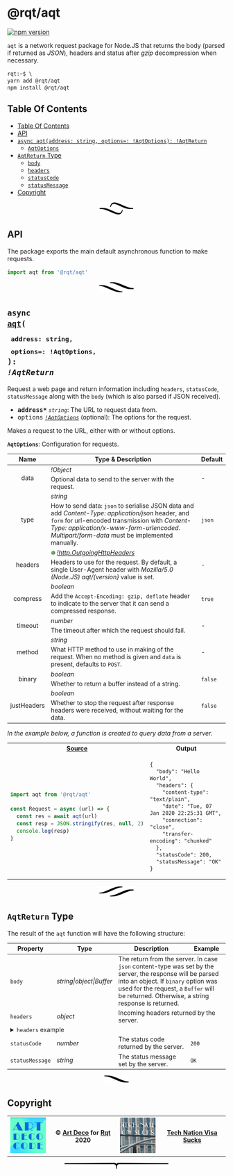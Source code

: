# @rqt/aqt

[![npm version](https://badge.fury.io/js/%40rqt%2Faqt.svg)](https://www.npmjs.com/package/@rqt/aqt)

`aqt` is a network request package for Node.JS that returns the body (parsed if returned as _JSON_), headers and status after _gzip_ decompression when necessary.

```console
rqt:~$ \
yarn add @rqt/aqt
npm install @rqt/aqt
```

## Table Of Contents

- [Table Of Contents](#table-of-contents)
- [API](#api)
- [`async aqt(address: string, options=: !AqtOptions): !AqtReturn`](#async-aqtaddress-stringoptions-aqtoptions-aqtreturn)
  * [`AqtOptions`](#type-aqtoptions)
- [`AqtReturn` Type](#aqtreturn-type)
  * [<code>body</code>](#body)
  * [<code>headers</code>](#headers)
  * [<code>statusCode</code>](#statuscode)
  * [<code>statusMessage</code>](#statusmessage)
- [Copyright](#copyright)

<p align="center"><a href="#table-of-contents">
  <img src="/.documentary/section-breaks/0.svg?sanitize=true">
</a></p>

## API

The package exports the main default asynchronous function to make requests.

```js
import aqt from '@rqt/aqt'
```

<p align="center"><a href="#table-of-contents">
  <img src="/.documentary/section-breaks/1.svg?sanitize=true">
</a></p>

## <code>async <ins>aqt</ins>(</code><sub><br/>&nbsp;&nbsp;`address: string,`<br/>&nbsp;&nbsp;`options=: !AqtOptions,`<br/></sub><code>): <i>!AqtReturn</i></code>
Request a web page and return information including `headers`, `statusCode`, `statusMessage` along with the `body` (which is also parsed if JSON received).

 - <kbd><strong>address*</strong></kbd> <em>`string`</em>: The URL to request data from.
 - <kbd>options</kbd> <em><code><a href="#type-aqtoptions" title="Configuration for requests.">!AqtOptions</a></code></em> (optional): The options for the request.

Makes a request to the URL, either with or without options.

__<a name="type-aqtoptions">`AqtOptions`</a>__: Configuration for requests.
<table>
 <thead><tr>
  <th>Name</th>
  <th>Type &amp; Description</th>
  <th>Default</th>
 </tr></thead>
 <tr>
  <td rowSpan="3" align="center">data</td>
  <td><em>!Object</em></td>
  <td rowSpan="3">-</td>
 </tr>
 <tr></tr>
 <tr>
  <td>
   Optional data to send to the server with the request.
  </td>
 </tr>
 <tr>
  <td rowSpan="3" align="center">type</td>
  <td><em>string</em></td>
  <td rowSpan="3"><code>json</code></td>
 </tr>
 <tr></tr>
 <tr>
  <td>
   How to send data: <code>json</code> to serialise JSON data and add <em>Content-Type: application/json</em> header, and <code>form</code> for url-encoded transmission with <em>Content-Type: application/x-www-form-urlencoded</em>. <em>Multipart/form-data</em> must be implemented manually.
  </td>
 </tr>
 <tr>
  <td rowSpan="3" align="center">headers</td>
  <td><em><a href="https://nodejs.org/api/http.html" title="The headers hash map for making requests, including such properties as Content-Encoding, Content-Type, etc."><img src=".documentary/type-icons/node-odd.png" alt="Node.JS Docs">!http.OutgoingHttpHeaders</a></em></td>
  <td rowSpan="3">-</td>
 </tr>
 <tr></tr>
 <tr>
  <td>
   Headers to use for the request. By default, a single User-Agent header with <em>Mozilla/5.0 (Node.JS) aqt/{version}</em> value is set.
  </td>
 </tr>
 <tr>
  <td rowSpan="3" align="center">compress</td>
  <td><em>boolean</em></td>
  <td rowSpan="3"><code>true</code></td>
 </tr>
 <tr></tr>
 <tr>
  <td>
   Add the <code>Accept-Encoding: gzip, deflate</code> header to indicate to the server that it can send a compressed response.
  </td>
 </tr>
 <tr>
  <td rowSpan="3" align="center">timeout</td>
  <td><em>number</em></td>
  <td rowSpan="3">-</td>
 </tr>
 <tr></tr>
 <tr>
  <td>
   The timeout after which the request should fail.
  </td>
 </tr>
 <tr>
  <td rowSpan="3" align="center">method</td>
  <td><em>string</em></td>
  <td rowSpan="3">-</td>
 </tr>
 <tr></tr>
 <tr>
  <td>
   What HTTP method to use in making of the request. When no method is given and <code>data</code> is present, defaults to <code>POST</code>.
  </td>
 </tr>
 <tr>
  <td rowSpan="3" align="center">binary</td>
  <td><em>boolean</em></td>
  <td rowSpan="3"><code>false</code></td>
 </tr>
 <tr></tr>
 <tr>
  <td>
   Whether to return a buffer instead of a string.
  </td>
 </tr>
 <tr>
  <td rowSpan="3" align="center">justHeaders</td>
  <td><em>boolean</em></td>
  <td rowSpan="3"><code>false</code></td>
 </tr>
 <tr></tr>
 <tr>
  <td>
   Whether to stop the request after response headers were received, without waiting for the data.
  </td>
 </tr>
</table>

_In the example below, a function is created to query data from a server._

<table>
<tr><th><a href="example/index.js">Source</a></th><th>Output</th></tr>
<tr><td>

```js
import aqt from '@rqt/aqt'

const Request = async (url) => {
  const res = await aqt(url)
  const resp = JSON.stringify(res, null, 2)
  console.log(resp)
}
```
</td>
<td>

```json5
{
  "body": "Hello World",
  "headers": {
    "content-type": "text/plain",
    "date": "Tue, 07 Jan 2020 22:25:31 GMT",
    "connection": "close",
    "transfer-encoding": "chunked"
  },
  "statusCode": 200,
  "statusMessage": "OK"
}
```
</td></tr>
</table>

<p align="center"><a href="#table-of-contents">
  <img src="/.documentary/section-breaks/2.svg?sanitize=true">
</a></p>

## `AqtReturn` Type

The result of the `aqt` function will have the following structure:

<table>
 <thead>
  <tr>
   <th>Property</th>
   <th>Type</th>
   <th>Description</th>
   <th>Example</th>
  </tr>
 </thead>
 <tbody>
  <tr>
   <td><a name="body"><code>body</code></a></td>
   <td><em>string|object|Buffer</em></td>
   <td colspan="2">The return from the server. In case <code>json</code> content-type was set by the server, the response will be parsed into an object. If <code>binary</code> option was used for the request, a <code>Buffer</code> will be returned. Otherwise, a string response is returned.</td>
  </tr>
  <tr>
   <td><a name="headers"><code>headers</code></a></td>
   <td><em>object</em></td>
   <td colspan="2">Incoming headers returned by the server.</td>
  </tr>
  <tr></tr>
  <tr>
   <td colspan="4">

<details>
<summary><code>headers</code> example</summary>

```json5
{
  "server": "GitHub.com",
  "date": "Wed, 18 Jul 2018 01:32:47 GMT",
  "content-type": "application/json; charset=utf-8",
  "content-length": "2",
  "connection": "close",
  "status": "200 OK",
  "x-ratelimit-limit": "60",
  "x-ratelimit-remaining": "59",
  "x-ratelimit-reset": "1531881167",
  "cache-control": "public, max-age=60, s-maxage=60",
  "vary": "Accept",
  "etag": "\"d751713988987e9331980363e24189ce\"",
  "x-github-media-type": "github.v3; format=json",
  "access-control-allow-origin": "*",
  "x-frame-options": "deny",
  "x-content-type-options": "nosniff",
  "x-xss-protection": "1; mode=block",
  "content-security-policy": "default-src 'none'",
  "x-runtime-rack": "0.018822",
  "x-github-request-id": "F187:785E:65A1E8A:C2A36B5:5B4E98BF"
}
```
</details>
</td>
  </tr>
  <tr>
   <td><a name="statuscode"><code>statusCode</code></a></td>
   <td><em>number</em></td>
   <td>The status code returned by the server.</td>
   <td><code>200</code></td>
  </tr>
  <tr>
   <td><a name="statusmessage"><code>statusMessage</code></a></td>
   <td><em>string</em></td>
   <td>The status message set by the server.</td>
   <td><code>OK</code></td>
  </tr>
 </tbody>
</table>


<p align="center"><a href="#table-of-contents">
  <img src="/.documentary/section-breaks/3.svg?sanitize=true">
</a></p>

## Copyright

<table>
  <tr>
    <th>
      <a href="https://artd.eco">
        <img width="100" src="https://raw.githubusercontent.com/wrote/wrote/master/images/artdeco.png"
          alt="Art Deco">
      </a>
    </th>
    <th>© <a href="https://artd.eco">Art Deco</a> for <a href="http://rqt.biz">Rqt</a> 2020</th>
    <th>
      <a href="https://www.technation.sucks" title="Tech Nation Visa">
        <img width="100" src="https://raw.githubusercontent.com/idiocc/cookies/master/wiki/arch4.jpg"
          alt="Tech Nation Visa">
      </a>
    </th>
    <th><a href="https://www.technation.sucks">Tech Nation Visa Sucks</a></th>
  </tr>
</table>

<p align="center"><a href="#table-of-contents">
  <img src="/.documentary/section-breaks/-1.svg?sanitize=true">
</a></p>